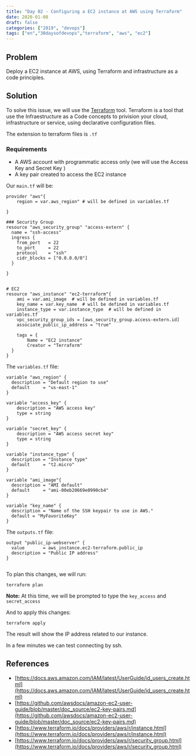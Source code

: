 ```yaml
---
title: "Day 02 - Configuring a EC2 instance at AWS using Terraform"
date: 2020-01-08
draft: false
categories: ["2019", "devops"]
tags: ["en","30daysofdevops","terraform", "aws", "ec2"]
---
```


## Problem 

Deploy a EC2 instance at AWS, using Terraform and infrastructure as a code principles.


## Solution

To solve this issue, we will use the [Terraform](https://www.terraform.io/) tool. Terraform is a tool that use the Infraestructure as a Code concepts to privision your cloud, infrastructure or service, 
using declarative configuration files. 

The extension to terraform files is `.tf`

### Requirements
 - A AWS account with programmatic access only (we will use the Access Key and Secret Key )
 - A key pair created to access the EC2 instance
 

Our `main.tf` will be:

```
provider "aws"{
    region = var.aws_region" # will be defined in variables.tf
    
}

### Security Group
resource "aws_security_group" "access-extern" {
  name = "ssh-access"
  ingress {
    from_port   = 22
    to_port     = 22
    protocol    = "ssh"
    cidr_blocks = ["0.0.0.0/0"]
  }

}


# EC2
resource "aws_instance" "ec2-terraform"{
    ami = var.ami_image  # will be defined in variables.tf
    key_name = var.key_name  # will be defined in variables.tf
    instance_type = var.instance_type  # will be defined in variables.tf
    vpc_security_group_ids = [aws_security_group.access-extern.id]
    associate_public_ip_address = "true"
    
    tags = {
        Name = "EC2 instance"
        Creator = "Terraform"
  }
}

```

The `variables.tf` file:
```
variable "aws_region" {
  description = "Default region to use"
  default     = "us-east-1"
}

variable "access_key" {
    description = "AWS access key"
    type = string
}

variable "secret_key" {
    description = "AWS access secret key"
    type = string
}

variable "instance_type" {
  description = "Instance type"
  default     = "t2.micro"
}

variable "ami_image"{
  description = "AMI default"
  default     = "ami-00eb20669e0990cb4"
}

variable "key_name" {
  description = "Name of the SSH keypair to use in AWS."
  default = "MyFavoriteKey"
}

```

The `outputs.tf` file:
```
output "public_ip-webserver" {
  value       = aws_instance.ec2-terraform.public_ip
  description = "Public IP address"
}


```

To plan this changes, we will run:

`terraform plan`

**Note:** At this time, we will be prompted to type the `key_access` and `secret_access` 

And to apply this changes:

`terraform apply`

The result will show the IP address related to our instance.

In a few minutes we can test connecting by ssh.


## References
 * [https://docs.aws.amazon.com/IAM/latest/UserGuide/id_users_create.html](https://docs.aws.amazon.com/IAM/latest/UserGuide/id_users_create.html)
 * [https://github.com/awsdocs/amazon-ec2-user-guide/blob/master/doc_source/ec2-key-pairs.md](https://github.com/awsdocs/amazon-ec2-user-guide/blob/master/doc_source/ec2-key-pairs.md)
 * [https://www.terraform.io/docs/providers/aws/r/instance.html](https://www.terraform.io/docs/providers/aws/r/instance.html)
 * [https://www.terraform.io/docs/providers/aws/r/security_group.html](https://www.terraform.io/docs/providers/aws/r/security_group.html)
